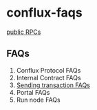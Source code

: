 # conflux-faqs


[public RPCs](./public-rpcs.md)


## FAQs

1. Conflux Protocol FAQs
2. Internal Contract FAQs
3. [Sending transaction FAQs](./sending-tx-faq.md)
4. Portal FAQs
5. Run node FAQs